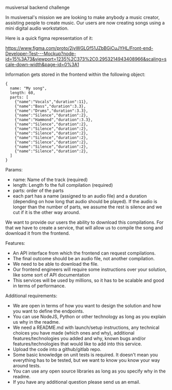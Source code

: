 musiversal backend challenge

In musiversal's mission we are looking to make anybody a music creator, assisting people to create music. Our users are now creating songs using a mini digital audio workstation.

Here is a quick figma representation of it:

https://www.figma.com/proto/2jvWGLGf51JZbBGiCuJYHL/Front-end-Developer-Test---Mockup?node-id=15%3A73&viewport=1235%2C373%2C0.2953214943408966&scaling=scale-down-width&page-id=0%3A1

Information gets stored in the frontend within the following object:

```
{
  name: "My song",
  length: 60,
  parts: [
    {"name":"Vocals","duration":11},
    {"name":"Bass","duration":3.3},
    {"name":"Drums","duration":3.3},
    {"name":"Silence","duration":2},
    {"name":"Hammond","duration":3.3},
    {"name":"Silence","duration":2},
    {"name":"Silence","duration":2},
    {"name":"Silence","duration":2},
    {"name":"Silence","duration":2},
    {"name":"Silence","duration":2},
    {"name":"Silence","duration":2},
    {"name":"Silence","duration":2},
  ]
}
```

Params:
- name: Name of the track (required)
- length: Length fo the full compilation (required)
- parts: order of the parts
- each part has a name (assigned to an audio file) and a duration (depending on how long that audio should be played). If the audio is longer than the number of parts, we assume the rest is silence and we cut if it is the other way around.

We want to provide our users the ability to download this compilations. For that we have to create a service, that will allow us to compile the song and download it from the frontend.

Features:
- An API interface from which the frontend can request compilations.
- The final outcome should be an audio file, not another compilation.
- We need to be able to download the file.
- Our frontend engineers will require some instructions over your solution, like some sort of API documentation
- This services will be used by millions, so it has to be scalable and good in terms of performance.

Additional requirements:
- We are open in terms of how you want to design the solution and how you want to define the endpoints.
- You can use NodeJS, Python or other technology as long as you explain us why in the readme.
- We need a README.md with launch/setup instructions, any technical choices you have made (which ones and why), additional features/technologies you added and why, known bugs and/or features/technologies that would like to add into this service.
- Upload the code into a github/gitlab repo.
- Some basic knowledge on unit tests is required. It doesn't mean you everything has to be tested, but we want to know you know your way around tests.
- You can use any open source libraries as long as you specify why in the readme.
- If you have any additional question please send us an email.
